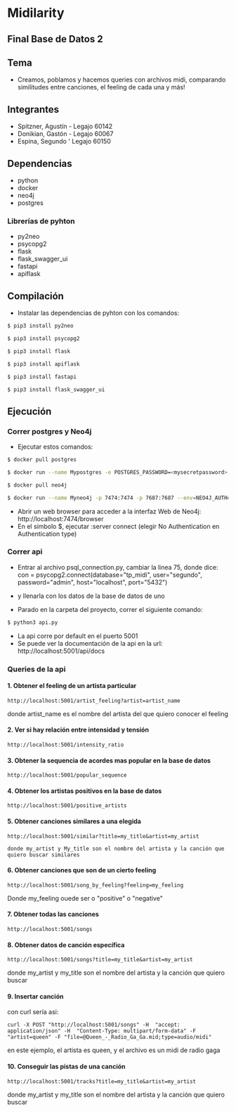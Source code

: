 # Midilarity
## Final Base de Datos 2
## Tema
- Creamos, poblamos y hacemos queries con archivos midi, comparando similitudes entre canciones, el feeling de cada una y más!
## Integrantes
- Spitzner, Agustín - Legajo 60142
- Donikian, Gastón - Legajo 60067
- Espina, Segundo ' Legajo 60150
## Dependencias
- python
- docker
- neo4j
- postgres

### Librerías de pyhton
- py2neo
- psycopg2
- flask
- flask_swagger_ui
- fastapi
- apiflask
## Compilación
- Instalar las dependencias de pyhton con los comandos:

```bash
$ pip3 install py2neo
```
```bash
$ pip3 install psycopg2
```
```bash
$ pip3 install flask
```
```bash
$ pip3 install apiflask
```
```bash
$ pip3 install fastapi
```
```bash
$ pip3 install flask_swagger_ui
```

## Ejecución
### Correr postgres y Neo4j
- Ejecutar estos comandos:

```bash
$ docker pull postgres
```

```bash
$ docker run --name Mypostgres -e POSTGRES_PASSWORD=<mysecretpassword> -p 5432:5432 -d postgres
```

```bash
$ docker pull neo4j
```

```bash
$ docker run --name Myneo4j -p 7474:7474 -p 7687:7687 --env=NEO4J_AUTH=none -d neo4j
```
- Abrir un web browser para acceder a la interfaz Web de Neo4j: http://localhost:7474/browser
- En el símbolo $, ejecutar :server connect (elegir No Authentication en Authentication type)

### Correr api
- Entrar al archivo psql_connection.py, cambiar la linea 75, donde dice:
con = psycopg2.connect(database="tp_midi", user="segundo", password="admin", host="localhost", port="5432")
- y llenarla con los datos de la base de datos de uno
    
- Parado en la carpeta del proyecto, correr el siguiente comando:
```bash
$ python3 api.py
```
- La api corre por default en el puerto 5001
- Se puede ver la documentación de la api en la url: http://localhost:5001/api/docs

### Queries de la api

#### 1. Obtener el feeling de un artista particular
```
http://localhost:5001/artist_feeling?artist=artist_name
```
donde artist_name es el nombre del artista del que quiero conocer el feeling

#### 2. Ver si hay relación entre intensidad y tensión
```
http://localhost:5001/intensity_ratio
```
#### 3. Obtener la sequencia de acordes mas popular en la base de datos
```
http://localhost:5001/popular_sequence
```
#### 4. Obtener los artistas positivos en la base de datos
```
http://localhost:5001/positive_artists
```
#### 5. Obtener canciones similares a una elegida
```
http://localhost:5001/similar?title=my_title&artist=my_artist

donde my_artist y My_title son el nombre del artista y la canción que quiero buscar similares
```
#### 6. Obtener canciones que son de un cierto feeling
```
http://localhost:5001/song_by_feeling?feeling=my_feeling
```
Donde my_feeling ouede ser o "positive" o "negative"
#### 7. Obtener todas las canciones
```
http://localhost:5001/songs
```
#### 8. Obtener datos de canción específica
```
http://localhost:5001/songs?title=my_title&artist=my_artist
```

donde my_artist y my_title son el nombre del artista y la canción que quiero buscar

#### 9. Insertar canción

con curl sería asi:
```
curl -X POST "http://localhost:5001/songs" -H  "accept: application/json" -H  "Content-Type: multipart/form-data" -F "artist=queen" -F "file=@Queen_-_Radio_Ga_Ga.mid;type=audio/midi"
```
en este ejemplo, el artista es queen, y el archivo es un midi de radio gaga

#### 10. Conseguir las pistas de una canción

```
http://localhost:5001/tracks?title=my_title&artist=my_artist
```

donde my_artist y my_title son el nombre del artista y la canción que quiero buscar
